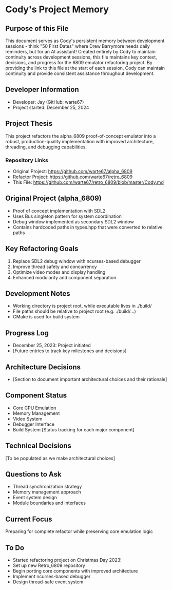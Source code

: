 # Cody's Project Memory

## Purpose of this File
This document serves as Cody's persistent memory between development sessions - think "50 First Dates" where Drew Barrymore needs daily reminders, but for an AI assistant! Created entirely by Cody to maintain continuity across development sessions, this file maintains key context, decisions, and progress for the 6809 emulator refactoring project. By providing the link to this file at the start of each session, Cody can maintain continuity and provide consistent assistance throughout development.

## Developer Information
- Developer: Jay (GitHub: warte67)
- Project started: December 25, 2024

## Project Thesis
This project refactors the alpha_6809 proof-of-concept emulator into a robust, production-quality implementation with improved architecture, threading, and debugging capabilities.

### Repository Links
- Original Project: https://github.com/warte67/alpha_6809
- Refactor Project: https://github.com/warte67/retro_6809
- This File: https://github.com/warte67/retro_6809/blob/master/Cody.md

## Original Project (alpha_6809)
- Proof of concept implementation with SDL2
- Uses Bus singleton pattern for system coordination
- Debug window implemented as secondary SDL2 window
- Contains hardcoded paths in types.hpp that were converted to relative paths

## Key Refactoring Goals
1. Replace SDL2 debug window with ncurses-based debugger
2. Improve thread safety and concurrency
3. Optimize video modes and display handling
4. Enhanced modularity and component separation

## Development Notes
- Working directory is project root, while executable lives in ./build/
- File paths should be relative to project root (e.g. ./build/...)
- CMake is used for build system

## Progress Log
- December 25, 2023: Project initiated
- [Future entries to track key milestones and decisions]

## Architecture Decisions
- [Section to document important architectural choices and their rationale]

## Component Status
- Core CPU Emulation
- Memory Management
- Video System
- Debugger Interface
- Build System
[Status tracking for each major component]

## Technical Decisions
[To be populated as we make architectural choices]

## Questions to Ask
- Thread synchronization strategy
- Memory management approach 
- Event system design
- Module boundaries and interfaces

## Current Focus
Preparing for complete refactor while preserving core emulation logic

## To Do
- Started refactoring project on Christmas Day 2023! 
- Set up new Retro_6809 repository
- Begin porting core components with improved architecture
- Implement ncurses-based debugger
- Design thread-safe event system
